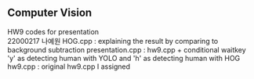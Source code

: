 ## Computer Vision
HW9 codes for presentation<br>
22000217 나예원
HOG.cpp : explaining the result by comparing to background subtraction
presentation.cpp : hw9.cpp + conditional waitkey 'y' as detecting human with YOLO and 'h' as detecting human with HOG
hw9.cpp : original hw9.cpp I assigned

